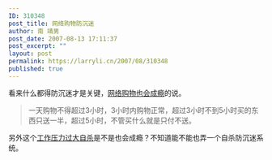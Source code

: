 ```yaml
---
ID: 310348
post_title: 网络购物防沉迷
author: 南 靖男
post_date: 2007-08-13 17:11:37
post_excerpt: ""
layout: post
permalink: https://larryli.cn/2007/08/310348
published: true
---
```

看来什么都得防沉迷才是关键，<a href="http://www.cnbeta.com/articles/36307.htm" title="大学生暑假太“闲” 网络购物成瘾">网络购物也会成瘾</a>的说。
<blockquote>一天购物不得超过3小时，3小时内购物正常，超过3小时不到5小时买的东西只送一半，超过5小时，不管买什么就是只付不送。</blockquote>
另外这个<a href="http://www.cnbeta.com/articles/36289.htm" title="最新消息:华为又现自杀员工">工作压力过大自杀</a>是不是也会成瘾？不知道能不能也弄一个自杀防沉迷系统。